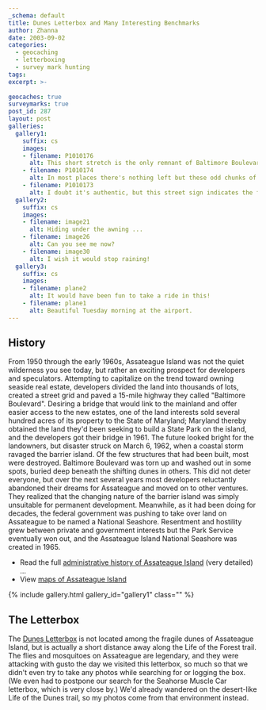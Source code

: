 ```yaml
---
_schema: default
title: Dunes Letterbox and Many Interesting Benchmarks
author: Zhanna
date: 2003-09-02
categories:
  - geocaching
  - letterboxing
  - survey mark hunting
tags:
excerpt: >- 
  
geocaches: true
surveymarks: true
post_id: 287
layout: post  
galleries:
  gallery1:
    suffix: cs 
    images:
    - filename: P1010176
      alt: This short stretch is the only remnant of Baltimore Boulevard that still looks like a road, if viewed from the right location.
    - filename: P1010174
      alt: In most places there's nothing left but these odd chunks of black tarry asphalt rising from the dunes.
    - filename: P1010173
      alt: I doubt it's authentic, but this street sign indicates the former path of Baltimore Boulevard through the dunes.  
  gallery2:
    suffix: cs 
    images:
    - filename: image21
      alt: Hiding under the awning ...
    - filename: image26
      alt: Can you see me now?
    - filename: image30
      alt: I wish it would stop raining!   
  gallery3:
    suffix: cs 
    images:
    - filename: plane2
      alt: It would have been fun to take a ride in this!
    - filename: plane1
      alt: Beautiful Tuesday morning at the airport.                    
---
```


## History

From 1950 through the early 1960s, Assateague Island was not the quiet wilderness you see today, but rather an exciting prospect for developers and speculators. Attempting to capitalize on the trend toward owning seaside real estate, developers divided the land into thousands of lots, created a street grid and paved a 15-mile highway they called "Baltimore Boulevard". Desiring a bridge that would link to the mainland and offer easier access to the new estates, one of the land interests sold several hundred acres of its property to the State of Maryland; Maryland thereby obtained the land they'd been seeking to build a State Park on the island, and the developers got their bridge in 1961. The future looked bright for the landowners, but disaster struck on March 6, 1962, when a coastal storm ravaged the barrier island. Of the few structures that had been built, most were destroyed. Baltimore Boulevard was torn up and washed out in some spots, buried deep beneath the shifting dunes in others. This did not deter everyone, but over the next several years most developers reluctantly abandoned their dreams for Assateague and moved on to other ventures. They realized that the changing nature of the barrier island was simply unsuitable for permanent development. Meanwhile, as it had been doing for decades, the federal government was pushing to take over land on Assateague to be named a National Seashore. Resentment and hostility grew between private and government interests but the Park Service eventually won out, and the Assateague Island National Seashore was created in 1965.

* Read the full [administrative history of Assateague Island](https://www.nps.gov/parkhistory/online_books/asis/adhi1d.htm) (very detailed) ...
* View [maps of Assateague Island](https://www.nps.gov/asis/planyourvisit/maps.htm)

{% include gallery.html gallery_id="gallery1" class="" %}

## The Letterbox

The [Dunes Letterbox](https://www.letterboxing.org/boxes/view.php?boxnum=2059&boxname=Dunes) is not located among the fragile dunes of Assateague Island, but is actually a short distance away along the Life of the Forest trail. The flies and mosquitoes on Assateague are legendary, and they were attacking with gusto the day we visited this letterbox, so much so that we didn't even try to take any photos while searching for or logging the box. (We even had to postpone our search for the Seahorse Muscle Car letterbox, which is very close by.) We'd already wandered on the desert-like Life of the Dunes trail, so my photos come from that environment instead.
